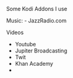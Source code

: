 Some Kodi Addons I use 

Music: 
	- JazzRadio.com 


Videos
- Youtube 
- Jupiter Broadcasting 
- Twit
- Khan Academy 
- 